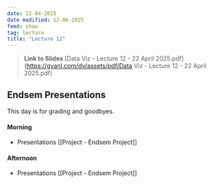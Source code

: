 ```yaml
---
date: 22-04-2025
date modified: 12-06-2025
feed: show
tag: lecture
title: "Lecture 12"
---
```


> **Link to Slides**
> [Data Viz - Lecture 12 - 22 April 2025.pdf](https://gyanl.com/dv/assets/pdf/Data Viz - Lecture 12 - 22 April 2025.pdf)

## Endsem Presentations

This day is for grading and goodbyes.

#### Morning
- Presentations [[Project - Endsem Project]]

#### Afternoon
- Presentations [[Project - Endsem Project]]
